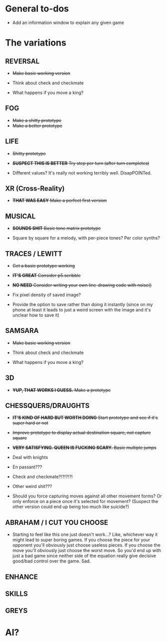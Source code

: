 # General to-dos

- Add an information window to explain any given game

# The variations

## REVERSAL

- ~~Make basic working version~~

- Think about check and checkmate
- What happens if you move a king?

## FOG

- ~~Make a shitty prototype~~
- ~~Make a better prototype~~

## LIFE

- ~~Shitty prototype~~
- ~~__SUSPECT THIS IS BETTER__ Try step per turn (after turn completes)~~

- Different values? It's really not working terribly well. DisapPOINTed.

## XR (Cross-Reality)

- ~~__THAT WAS EASY__ Make a perfect first version~~

## MUSICAL

- ~~__SOUNDS SHIT__ Basic tone matrix prototype~~

- Square by square for a melody, with per-piece tones? Per color synths?

## TRACES / LEWITT

- ~~Get a basic prototype working~~
- ~~__IT'S GREAT__ Consider p5.scribble~~
- ~~__NO NEED__ Consider writing your own line-drawing code with noise()~~

- Fix pixel density of saved image?
- Provide the option to save rather than doing it instantly (since on my phone at least it leads to just a weird screen with the image and it's unclear how to save it)

## SAMSARA

- ~~Make basic working version~~

- Think about check and checkmate
- What happens if you move a king?

## 3D

- ~~__YUP, THAT WORKS I GUESS.__ Make a prototype~~

## CHESSQUERS/DRAUGHTS

- ~~__IT'S KIND OF HARD BUT WORTH DOING__ Start prototype and see if it's super hard or not~~
- ~~Improve prototype to display actual destination square, not capture square~~
- ~~__VERY SATISFYING. QUEEN IS FUCKING SCARY.__ Basic multiple jumps~~

- Deal with knights
- En passant???
- Check and checkmate?!?!?!?!
- Other weird shit???
- Should you force capturing moves against all other movement forms? Or only enforce on a piece once it's selected for movement? (Suspect the other version could end up being too much like suicide?)

## ABRAHAM / I CUT YOU CHOOSE

- Starting to feel like this one just doesn't work...? Like, whichever way it might lead to super boring games. If you choose the piece for your opponent you'll obviously just choose useless pieces. If you choose the move you'll obviously just choose the worst move. So you'd end up with just a bad game since neither side of the equation really give decisive good/bad control over the game. Sad.

## ENHANCE

## SKILLS

## GREYS

# AI?

